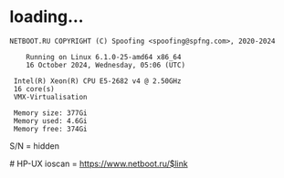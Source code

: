 # loading...
```
NETBOOT.RU COPYRIGHT (C) Spoofing <spoofing@spfng.com>, 2020-2024

	Running on Linux 6.1.0-25-amd64 x86_64
	16 October 2024, Wednesday, 05:06 (UTC)

 Intel(R) Xeon(R) CPU E5-2682 v4 @ 2.50GHz
 16 core(s)
 VMX-Virtualisation

 Memory size: 377Gi
 Memory used: 4.6Gi
 Memory free: 374Gi
```
S/N = hidden

\# HP-UX ioscan = https://www.netboot.ru/$link
